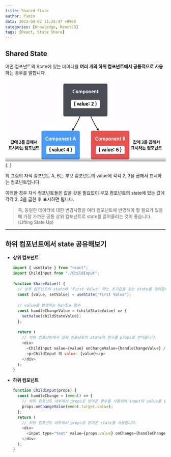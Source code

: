 ```yaml
---
title: Shared State
author: Psmin
data: 2023-04-02 11:24:47 +0900
categories: [Knowledge, ReactJS]
tags: [React, State Share]
---
```


## Shared State

어떤 컴포넌트의 State에 있는 데이터를 **여러 개의 하위 컴포넌트에서 공통적으로 사용**하는 경우를 말합니다.

![Shared-State](/assets/img/shared-state.png){: }

위 그림의 자식 컴포넌트 A, B는 부모 컴포넌트의 value에 각각 2, 3을 곱해서 표시하는 컴포넌트입니다.

이러한 경우 자식 컴포넌트들은 값을 갖을 필요없이 부모 컴포넌트의 state에 있는 값에 각각 2, 3을 곱한 후 표시하면 됩니다.

> 즉, 동일한 데이터에 대한 변경사항을 여러 컴포넌트에 반영해야 할 필요가 있을 때 가장 가까운 공통 상위 컴포넌트로 state를 끌어올리는 것이 좋습니다. (Lifting State Up)

---

## 하위 컴포넌트에서 state 공유해보기

- **상위 컴포넌트**

  ```js
  import { useState } from "react";
  import ChildInput from "./ChildInput";

  function ShareValue() {
    // 상위 컴포넌트의 state에 'First Value' 라는 초기값을 갖는 state를 정의합니다.
    const [value, setValue] = useState("First Value");

    // value를 변경하는 handle 함수
    const handleChangeValue = (childStateValue) => {
      setValue(childStateValue);
    };

    return (
      // 하위 컴포넌트에서 상위 컴포넌트의 state와 함수를 props로 받아옵니다.
      <div>
        <ChildInput value={value} onChangeValue={handleChangeValue} />
        <p>ChildInput 의 value: {value}</p>
      </div>
    );
  }
  ```

- **하위 컴포넌트**

  ```js
  function ChildInput(props) {
    const handleChange = (event) => {
      // 하위 컴포넌트 내부에서 props로 받아온 함수를 사용하여 input의 value를 넘기고 상위 컴포넌트의 value에 대입합니다.
      props.onChangeValue(event.target.value);
    };
    return (
      // 하위 컴포넌트 내부에서 props로 받아온 state를 사용합니다.
      <div>
        <input type="text" value={props.value} onChange={handleChange} />
      </div>
    );
  }
  ```
